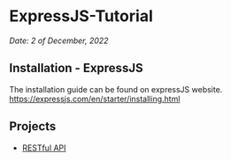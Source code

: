 # ExpressJS-Tutorial

_Date: 2 of December, 2022_

## Installation - ExpressJS

The installation guide can be found on expressJS website. https://expressjs.com/en/starter/installing.html

## Projects

- [RESTful API](https://github.com/sousa-daniel/ExpressJS-Tutorial/tree/main/Projects/RESTful%20API)
